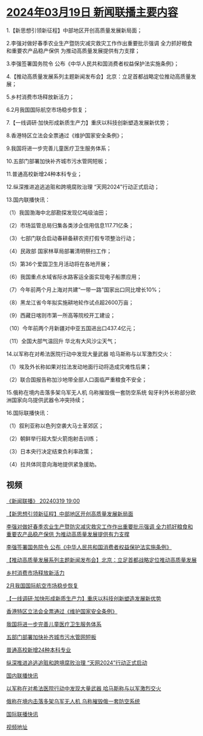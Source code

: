 # [2024年03月19日 新闻联播主要内容](https://tv.cctv.com/lm/xwlb/day/20240319.shtml)

1.【新思想引领新征程】中部地区开创高质量发展新局面；

2.李强对做好春季农业生产暨防灾减灾救灾工作作出重要批示强调 全力抓好粮食和重要农产品稳产保供 为推动高质量发展提供有力支撑；

3.李强签署国务院令 公布《中华人民共和国消费者权益保护法实施条例》；

4.【推动高质量发展系列主题新闻发布会】北京：立足首都战略定位推动高质量发展；

5.乡村消费市场释放新活力；

6.2月我国国际航空市场稳步恢复；

7.【一线调研·加快形成新质生产力】重庆以科技创新塑造发展新优势；

8.香港特区立法会全票通过《维护国家安全条例》；

9.我国将进一步完善儿童医疗卫生服务体系；

10.五部门部署加快补齐城市污水管网短板；

11.普通高校新增24种本科专业；

12.纵深推进追逃追赃和跨境腐败治理 “天网2024”行动正式启动；

13.国内联播快讯：

（1）我国渤海中北部勘探发现亿吨级油田；

（2）市场监管总局归集各类涉企信用信息117.71亿条；

（3）七部门联合启动春耕备耕农资打假专项整治行动；

（4）民政部 国家林草局部署清明祭扫工作；

（5）第36个爱国卫生月活动将在各地开展；

（6）我国重点水域省际水路客运全面实现电子船票应用；

（7）今年前两个月上海对共建“一带一路”国家出口同比增长10%；

（8）黑龙江省今年拟实施耕地轮作试点超2600万亩；

（9）西藏日喀则市第一所高等院校开工建设；

（10）今年前两个月新疆对中亚五国进出口437.4亿元；

（11）全国大部气温回升 华北有大风沙尘天气；

14.以军称在对希法医院行动中发现大量武器 哈马斯称与以军激烈交火：

（1）埃及外长称如果对拉法发动地面行动将造成灾难性后果；

（2）联合国报告称加沙地带全部人口面临严重粮食不安全；

15.俄称在境内击落多架乌军无人机 乌称摧毁俄一套防空系统 匈牙利外长称部分欧洲国家向乌提供武器令冲突持续；

16.国际联播快讯：

（1）叙利亚称以色列空袭大马士革郊区；

（2）朝鲜举行超大型火箭炮射击训练；

（3）日本央行决定结束负利率政策；

（4）拉共体同意向海地提供紧急援助。

## 视频

[《新闻联播》 20240319 19:00](https://tv.cctv.com/2024/03/19/VIDEBQOEe1G6CyzjZW3e4F42240319.shtml)

[【新思想引领新征程】中部地区开创高质量发展新局面](https://tv.cctv.com/2024/03/19/VIDEemYtaEhIGeZ9E3rqf2Lg240319.shtml)

[李强对做好春季农业生产暨防灾减灾救灾工作作出重要批示强调 全力抓好粮食和重要农产品稳产保供 为推动高质量发展提供有力支撑](https://tv.cctv.com/2024/03/19/VIDEs9GMygucWJBWAPIJZQAY240319.shtml)

[李强签署国务院令 公布《中华人民共和国消费者权益保护法实施条例》](https://tv.cctv.com/2024/03/19/VIDEOAHxC06i8YRkz9mbdUUv240319.shtml)

[【推动高质量发展系列主题新闻发布会】北京：立足首都战略定位推动高质量发展](https://tv.cctv.com/2024/03/19/VIDEbssygGiGVWU87xmPoAqD240319.shtml)

[乡村消费市场释放新活力](https://tv.cctv.com/2024/03/19/VIDEneIuS5L0AunUbB8bdO3n240319.shtml)

[2月我国国际航空市场稳步恢复](https://tv.cctv.com/2024/03/19/VIDEBBKXPju0mSmclJsQ1Boq240319.shtml)

[【一线调研·加快形成新质生产力】重庆以科技创新塑造发展新优势](https://tv.cctv.com/2024/03/19/VIDEO4F4kGMrO4X1UYr9LKb6240319.shtml)

[香港特区立法会全票通过《维护国家安全条例》](https://tv.cctv.com/2024/03/19/VIDEDr1ppBgMcIXx1rbEFxiY240319.shtml)

[我国将进一步完善儿童医疗卫生服务体系](https://tv.cctv.com/2024/03/19/VIDEUOqyuJvlzVJfdVFVbjTb240319.shtml)

[五部门部署加快补齐城市污水管网短板](https://tv.cctv.com/2024/03/19/VIDE9bObVl7hiAegvVPbTEtc240319.shtml)

[普通高校新增24种本科专业](https://tv.cctv.com/2024/03/19/VIDEoZYQDlbwuMu6kkxbeEAl240319.shtml)

[纵深推进追逃追赃和跨境腐败治理 “天网2024”行动正式启动](https://tv.cctv.com/2024/03/19/VIDEPxgXFKepfuGhVW3YWeNU240319.shtml)

[国内联播快讯](https://tv.cctv.com/2024/03/19/VIDE6fAsu0RjYBAIVifFyZ4i240319.shtml)

[以军称在对希法医院行动中发现大量武器 哈马斯称与以军激烈交火](https://tv.cctv.com/2024/03/19/VIDEMs5YVQTJ9pYdpYUkA52I240319.shtml)

[俄称在境内击落多架乌军无人机 乌称摧毁俄一套防空系统](https://tv.cctv.com/2024/03/19/VIDES2l1nDtbmr4GyhJSxCcf240319.shtml)

[国际联播快讯](https://tv.cctv.com/2024/03/19/VIDEZEciUAuis4jkvt2FA2sI240319.shtml)

[视频地址](https://tv.cctv.com/lm/xwlb/day/20240319.shtml) 


